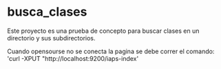 # busca_clases

Este proyecto es una prueba de concepto para buscar clases en un directorio y sus subdirectorios.

Cuando opensourse no se conecta la pagina se debe correr el comando:
'curl -XPUT "http://localhost:9200/iaps-index'

